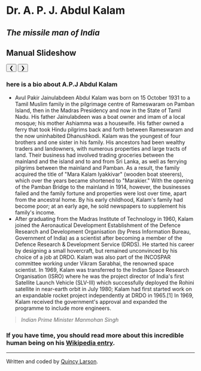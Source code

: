 <HTML>
<div class="container">
  <div class="jumbotron">
    <div class="row">
      <div class="col-xs-12">
        <h1 class="text-center">Dr. A. P. J. Abdul Kalam</h1>
        <h2 class="text-center"><em>The missile man of India</em></h2>
        <title>W3.CSS</title>
<meta name="viewport" content="width=device-width, initial-scale=1">
<link rel="stylesheet" href="https://www.w3schools.com/w3css/4/w3.css">
<style>
.mySlides {display:none;}
</style>
<body>

<h2 class="w3-center">Manual Slideshow</h2>

<div class="w3-content w3-display-container">
  <img class="mySlides" src="https://www.google.com/url?sa=i&url=https%3A%2F%2Ftheinterviewportal.com%2F2019%2F09%2F23%2Fpresident-a-p-j-abdul-kalam-postgraduate-fellowship%2F&psig=AOvVaw18k5tGWFREbEhA3KCUPANH&ust=1589483902642000&source=images&cd=vfe&ved=0CAIQjRxqFwoTCNjWzNHIsekCFQAAAAAdAAAAABAO" style="width:100%">
  <img class="mySlides" src="https://www.google.com/url?sa=i&url=https%3A%2F%2Fwww.amazon.in%2FLove-Abdul-Kalam-Inspirational-Motivational%2Fdp%2FB01MS4VDJ4&psig=AOvVaw18k5tGWFREbEhA3KCUPANH&ust=1589483902642000&source=images&cd=vfe&ved=0CAIQjRxqFwoTCNjWzNHIsekCFQAAAAAdAAAAABAU" style="width:100%">
  <img class="mySlides" src="https://www.google.com/url?sa=i&url=https%3A%2F%2Fwww.indiatoday.in%2Fscience%2Fstory%2Fchandrayaan-2-what-apj-abdul-kalam-advised-isro-nasa-india-moon-mission-1568128-2019-07-13&psig=AOvVaw18k5tGWFREbEhA3KCUPANH&ust=1589483902642000&source=images&cd=vfe&ved=0CAIQjRxqFwoTCNjWzNHIsekCFQAAAAAdAAAAABAa" style="width:100%">
 

  <button class="w3-button w3-black w3-display-left" onclick="plusDivs(-1)">&#10094;</button>
  <button class="w3-button w3-black w3-display-right" onclick="plusDivs(1)">&#10095;</button>
</div>

<script>
var slideIndex = 1;
showDivs(slideIndex);

function plusDivs(n) {
  showDivs(slideIndex += n);
}

function showDivs(n) {
  var i;
  var x = document.getElementsByClassName("mySlides");
  if (n > x.length) {slideIndex = 1}
  if (n < 1) {slideIndex = x.length}
  for (i = 0; i < x.length; i++) {
    x[i].style.display = "none";  
  }
  x[slideIndex-1].style.display = "block";  
}
</script>

</body>
           <div class="col-xs-12 col-sm-10 col-sm-offset-1 col-md-8 col-md-offset-2">
          <h3>here is a bio about A.P.J Abdul Kalam</h3>
          <ul>
            <li>Avul Pakir Jainulabdeen Abdul Kalam was born on 15 October 1931 to a Tamil Muslim family in the pilgrimage centre of Rameswaram on Pamban Island, then in the Madras Presidency and now in the State of Tamil Nadu. His father Jainulabdeen was a boat owner and imam of a local mosque; his mother Ashiamma was a housewife. His father owned a ferry that took Hindu pilgrims back and forth between Rameswaram and the now uninhabited Dhanushkodi. Kalam was the youngest of four brothers and one sister in his family. His ancestors had been wealthy traders and landowners, with numerous properties and large tracts of land. Their business had involved trading groceries between the mainland and the island and to and from Sri Lanka, as well as ferrying pilgrims between the mainland and Pamban. As a result, the family acquired the title of "Mara Kalam Iyakkivar" (wooden boat steerers), which over the years became shortened to "Marakier." With the opening of the Pamban Bridge to the mainland in 1914, however, the businesses failed and the family fortune and properties were lost over time, apart from the ancestral home. By his early childhood, Kalam's family had become poor; at an early age, he sold newspapers to supplement his family's income.</li> 
      <li>After graduating from the Madras Institute of Technology in 1960, Kalam joined the Aeronautical Development Establishment of the Defence Research and Development Organisation (by Press Information Bureau, Government of India) as a scientist after becoming a member of the Defence Research & Development Service (DRDS). He started his career by designing a small hovercraft, but remained unconvinced by his choice of a job at DRDO. Kalam was also part of the INCOSPAR committee working under Vikram Sarabhai, the renowned space scientist. In 1969, Kalam was transferred to the Indian Space Research Organisation (ISRO) where he was the project director of India's first Satellite Launch Vehicle (SLV-III) which successfully deployed the Rohini satellite in near-earth orbit in July 1980; Kalam had first started work on an expandable rocket project independently at DRDO in 1965.[1] In 1969, Kalam received the government's approval and expanded the programme to include more engineers.</li>
          </ul>
          <blockquote>
            <footer><cite>Indian Prime Minister Manmohan Singh</cite></footer>
          </blockquote>
          <h3>If you have time, you should read more about this incredible human being on his <a href="https://en.wikipedia.org/wiki/A._P._J._Abdul_Kalam" target="_blank">Wikipedia entry</a>.</h3>
        </div>
      </div>
    </div> 
  </div>
  <footer class="text-center">
    <hr>
    <p>Written and coded by <a href="https://www.freecodecamp.com/quincylarson" target="_blank">Quincy Larson</a>.</p>
  </footer>  
</div>  
</HTML>
   
